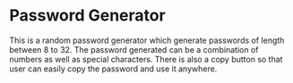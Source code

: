 # Password Generator

This is a random password generator which generate passwords of length between 8 to 32.
The password generated can be a combination of numbers as well as special characters.
There is also a copy button so that user can easily copy the password and use it anywhere.
